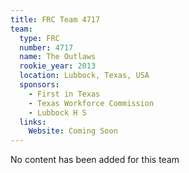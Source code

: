 ```yaml
---
title: FRC Team 4717
team:
  type: FRC
  number: 4717
  name: The Outlaws
  rookie_year: 2013
  location: Lubbock, Texas, USA
  sponsors:
    - First in Texas
    - Texas Workforce Commission
    - Lubbock H S
  links:
    Website: Coming Soon
---
```

No content has been added for this team